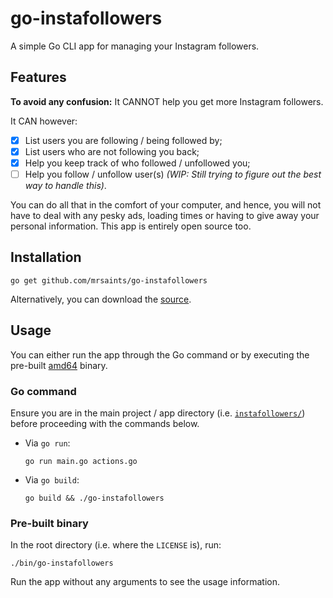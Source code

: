# go-instafollowers

A simple Go CLI app for managing your Instagram followers.


## Features

**To avoid any confusion:** It CANNOT help you get more Instagram followers.

It CAN however:

- [x] List users you are following / being followed by;
- [x] List users who are not following you back;
- [x] Help you keep track of who followed / unfollowed you;
- [ ] Help you follow / unfollow user(s) _(WIP: Still trying to figure out the best way to handle this)_.

You can do all that in the comfort of your computer, and hence, you will not have to deal with any pesky ads, loading times or having to give away your personal information. This app is entirely open source too.


## Installation

```shell
go get github.com/mrsaints/go-instafollowers
```

Alternatively, you can download the [source][].


## Usage

You can either run the app through the Go command or by executing the pre-built [amd64][] binary.

### Go command

Ensure you are in the main project / app directory (i.e. [`instafollowers/`][main]) before proceeding with the commands below.

- Via `go run`:

    ```shell
    go run main.go actions.go
    ```

- Via `go build`:

    ```shell
    go build && ./go-instafollowers
    ```

### Pre-built binary

In the root directory (i.e. where the `LICENSE` is), run:

```shell
./bin/go-instafollowers
```

Run the app without any arguments to see the usage information.


[source]: https://github.com/MrSaints/go-steamwebapi/archive/master.zip
[amd64]: https://github.com/MrSaints/go-instafollowers/tree/master/bin
[main]: https://github.com/MrSaints/go-instafollowers/tree/master/instafollowers